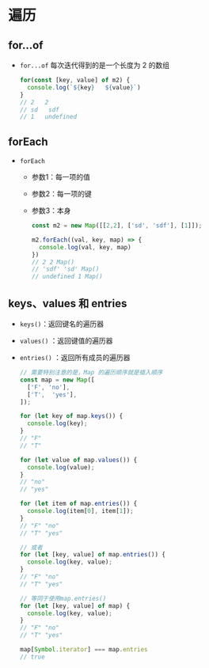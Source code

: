 # 遍历

## for...of

+ `for...of` 每次迭代得到的是一个长度为 2 的数组

  ```js
  for(const [key, value] of m2) {
    console.log(`${key}   ${value}`)
  }
  // 2   2
  // sd   sdf
  // 1   undefined
  ```

## forEach

+ `forEach`

  + 参数1：每一项的值

  + 参数2：每一项的键

  + 参数3：本身

    ```js
    const m2 = new Map([[2,2], ['sd', 'sdf'], [1]]);

    m2.forEach((val, key, map) => {
      console.log(val, key, map)
    })
    // 2 2 Map()
    // 'sdf' 'sd' Map()
    // undefined 1 Map()
    ```

## keys、values 和 entries

+ `keys()`：返回键名的遍历器

+ `values()` ：返回键值的遍历器

+ `entries()` ：返回所有成员的遍历器

  ```js
  // 需要特别注意的是，Map 的遍历顺序就是插入顺序
  const map = new Map([
    ['F', 'no'],
    ['T',  'yes'],
  ]);

  for (let key of map.keys()) {
    console.log(key);
  }
  // "F"
  // "T"

  for (let value of map.values()) {
    console.log(value);
  }
  // "no"
  // "yes"

  for (let item of map.entries()) {
    console.log(item[0], item[1]);
  }
  // "F" "no"
  // "T" "yes"

  // 或者
  for (let [key, value] of map.entries()) {
    console.log(key, value);
  }
  // "F" "no"
  // "T" "yes"

  // 等同于使用map.entries()
  for (let [key, value] of map) {
    console.log(key, value);
  }
  // "F" "no"
  // "T" "yes"

  map[Symbol.iterator] === map.entries
  // true
  ```
